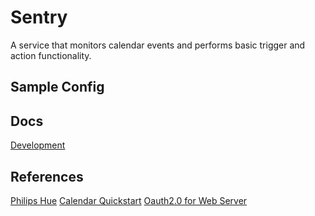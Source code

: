 # Sentry

A service that monitors calendar events and performs basic trigger and action functionality.

## Sample Config

## Docs

[Development](docs/development.md)

## References

[Philips Hue](https://developers.meethue.com/documentation/getting-started)
[Calendar Quickstart](https://developers.google.com/calendar/quickstart/go)
[Oauth2.0 for Web Server](https://developers.google.com/identity/protocols/OAuth2WebServer)

